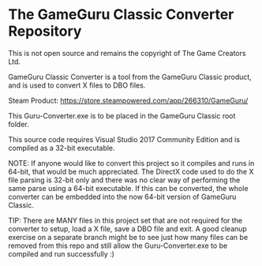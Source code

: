 # The GameGuru Classic Converter Repository

This is not open source and remains the copyright of The Game Creators Ltd.

GameGuru Classic Converter is a tool from the GameGuru Classic product, and is used to convert X files to DBO files. 

Steam Product: https://store.steampowered.com/app/266310/GameGuru/

This Guru-Converter.exe is to be placed in the GameGuru Classic root folder.

This source code requires Visual Studio 2017 Community Edition and is compiled as a 32-bit executable.

NOTE: If anyone would like to convert this project so it compiles and runs in 64-bit, that would be much appreciated. The DirectX code used to do the X file parsing is 32-bit only and there was no clear way of performing the same parse using a 64-bit executable. If this can be converted, the whole converter can be embedded into the now 64-bit version of GameGuru Classic.

TIP: There are MANY files in this project set that are not required for the converter to setup, load a X file, save a DBO file and exit.  A good cleanup exercise on a separate branch might be to see just how many files can be removed from this repo and still allow the Guru-Converter.exe to be compiled and run successfully :)
